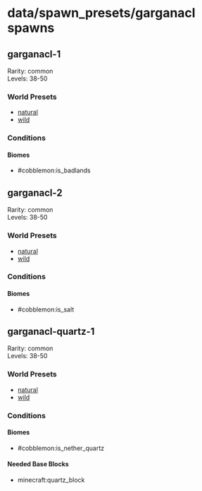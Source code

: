 # data/spawn_presets/garganacl spawns  
  
## garganacl-1  
Rarity: common  
Levels: 38-50  
  
### World Presets  
* [natural](/data/world_presets/natural.md)  
* [wild](/data/world_presets/wild.md)  
  
### Conditions  
  
#### Biomes  
  * #cobblemon:is_badlands
  
  
## garganacl-2  
Rarity: common  
Levels: 38-50  
  
### World Presets  
* [natural](/data/world_presets/natural.md)  
* [wild](/data/world_presets/wild.md)  
  
### Conditions  
  
#### Biomes  
  * #cobblemon:is_salt
  
  
## garganacl-quartz-1  
Rarity: common  
Levels: 38-50  
  
### World Presets  
* [natural](/data/world_presets/natural.md)  
* [wild](/data/world_presets/wild.md)  
  
### Conditions  
  
#### Biomes  
  * #cobblemon:is_nether_quartz
  
  
#### Needed Base Blocks  
  * minecraft:quartz_block
  
